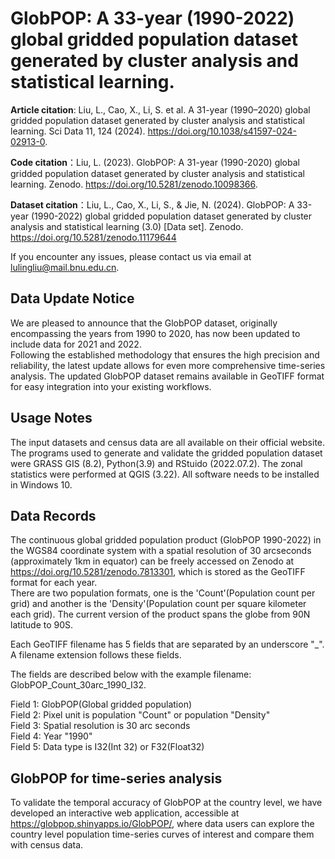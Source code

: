 # GlobPOP: A 33-year (1990-2022) global gridded population dataset generated by cluster analysis and statistical learning.

**Article citation**: Liu, L., Cao, X., Li, S. et al. A 31-year (1990–2020) global gridded population dataset generated by cluster analysis and statistical learning. Sci Data 11, 124 (2024). https://doi.org/10.1038/s41597-024-02913-0.    

**Code citation**：Liu, L. (2023). GlobPOP: A 31-year (1990-2020) global gridded population dataset generated by cluster analysis and statistical learning. Zenodo. https://doi.org/10.5281/zenodo.10098366.    

**Dataset citation**：Liu, L., Cao, X., Li, S., & Jie, N. (2024). GlobPOP: A 33-year (1990-2022) global gridded population dataset generated by cluster analysis and statistical learning (3.0) [Data set]. Zenodo. https://doi.org/10.5281/zenodo.11179644

If you encounter any issues, please contact us via email at lulingliu@mail.bnu.edu.cn.

## Data Update Notice
We are pleased to announce that the GlobPOP dataset, originally encompassing the years from 1990 to 2020, has now been updated to include data for 2021 and 2022.    
Following the established methodology that ensures the high precision and reliability, the latest update allows for even more comprehensive time-series analysis. The updated GlobPOP dataset remains available in GeoTIFF format for easy integration into your existing workflows.

## Usage Notes
The input datasets and census data are all available on their official website. The programs used to generate and validate the gridded population dataset were GRASS GIS (8.2), Python(3.9) and RStuido (2022.07.2). The zonal statistics were performed at QGIS (3.22). All software needs to be installed in Windows 10.

## Data Records
The continuous global gridded population product (GlobPOP 1990-2022) in the WGS84 coordinate system with a spatial resolution of 30 arcseconds (approximately 1km in equator) can be freely accessed on Zenodo at https://doi.org/10.5281/zenodo.7813301, which is stored as the GeoTIFF format for each year.   
There are two population formats, one is the 'Count'(Population count per grid) and another is the 'Density'(Population count per square kilometer each grid). The current version of the product spans the globe from 90N latitude to 90S.

Each GeoTIFF filename has 5 fields that are separated by an underscore "_". A filename extension follows these fields. 

The fields are described below with the example filename: GlobPOP_Count_30arc_1990_I32.

Field 1: GlobPOP(Global gridded population)  
Field 2: Pixel unit is population "Count" or population "Density"  
Field 3: Spatial resolution is 30 arc seconds  
Field 4: Year "1990"  
Field 5: Data type is I32(Int 32) or F32(Float32)  

## GlobPOP for time-series analysis
To validate the temporal accuracy of GlobPOP at the country level, we have developed an interactive web application, accessible at https://globpop.shinyapps.io/GlobPOP/, where data users can explore the country level population time-series curves of interest and compare them with census data.
